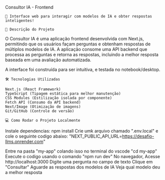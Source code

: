 Consultor IA - Frontend

    🚀 Interface web para interagir com modelos de IA e obter respostas inteligentes!

    📌 Descrição do Projeto

O Consultor IA é uma aplicação frontend desenvolvida com Next.js, permitindo que os usuários façam perguntas e obtenham respostas de múltiplos modelos de IA.
A aplicação consome uma API backend que processa as perguntas e retorna as respostas, incluindo a melhor resposta baseada em uma avaliação automatizada.

A interface foi construída para ser intuitiva, e testada no notebook/desktop.

    🛠 Tecnologias Utilizadas

    Next.js (React Framework)
    TypeScript (Tipagem estática para melhor manutenção)
    CSS Modules (Estilização isolada por componente)
    Fetch API (Consumo da API backend)
    Next/Image (Otimização de imagens)
    Git/GitHub (Controle de versão)

    💻 Como Rodar o Projeto Localmente


Instale dependencias: npm install
Crie umk arquivo chamado ".env.local" e cole o seguinte codigo abaixo: "NEXT_PUBLIC_API_URL=https://desafio-llms.onrender.com"

Entre na pasta "my-app" colando isso no terminal do vscode "cd my-app"
Execute o codigo usando o comando "npm run dev"
No navegador, Acesse http://localhost:3000
Digite uma pergunta no campo de texto
Clique em "Consultar"
Aguarde as respostas dos modelos de IA
Veja qual modelo deu a melhor resposta